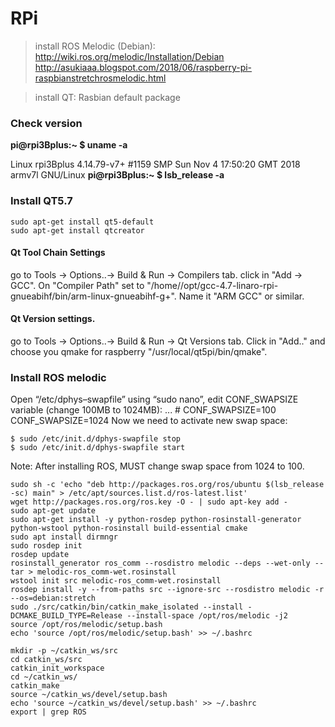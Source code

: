 # RPi
>install ROS Melodic (Debian): http://wiki.ros.org/melodic/Installation/Debian
    http://asukiaaa.blogspot.com/2018/06/raspberry-pi-raspbianstretchrosmelodic.html

>install QT: Rasbian default package

### Check version
**pi@rpi3Bplus:~ $ uname -a**

Linux rpi3Bplus 4.14.79-v7+ #1159 SMP Sun Nov 4 17:50:20 GMT 2018 armv7l GNU/Linux
**pi@rpi3Bplus:~ $ lsb_release -a**



### Install QT5.7
    sudo apt-get install qt5-default
    sudo apt-get install qtcreator
  
#### Qt Tool Chain Settings
  go to Tools -> Options..-> Build & Run -> Compilers tab. click in "Add -> GCC". 
  On "Compiler Path" set to "/home/<you>/opt/gcc-4.7-linaro-rpi-gnueabihf/bin/arm-linux-gnueabihf-g+". 
  Name it "ARM GCC" or similar. 

#### Qt Version settings.
  go to Tools -> Options..-> Build & Run -> Qt Versions tab. 
  Click in "Add.." and choose you qmake for raspberry "/usr/local/qt5pi/bin/qmake".


### Install ROS melodic
Open “/etc/dphys–swapfile” using “sudo nano”, edit CONF_SWAPSIZE variable (change 100MB to 1024MB):
    ...
    # CONF_SWAPSIZE=100
    CONF_SWAPSIZE=1024
Now we need to activate new swap space:

    $ sudo /etc/init.d/dphys-swapfile stop
    $ sudo /etc/init.d/dphys-swapfile start
Note: After installing ROS, MUST change swap space from 1024 to 100.
  
    sudo sh -c 'echo "deb http://packages.ros.org/ros/ubuntu $(lsb_release -sc) main" > /etc/apt/sources.list.d/ros-latest.list'
    wget http://packages.ros.org/ros.key -O - | sudo apt-key add -
    sudo apt-get update
    sudo apt-get install -y python-rosdep python-rosinstall-generator python-wstool python-rosinstall build-essential cmake
    sudo apt install dirmngr
    sudo rosdep init
    rosdep update
    rosinstall_generator ros_comm --rosdistro melodic --deps --wet-only --tar > melodic-ros_comm-wet.rosinstall
    wstool init src melodic-ros_comm-wet.rosinstall
    rosdep install -y --from-paths src --ignore-src --rosdistro melodic -r --os=debian:stretch
    sudo ./src/catkin/bin/catkin_make_isolated --install -DCMAKE_BUILD_TYPE=Release --install-space /opt/ros/melodic -j2
    source /opt/ros/melodic/setup.bash
    echo 'source /opt/ros/melodic/setup.bash' >> ~/.bashrc
    
    mkdir -p ~/catkin_ws/src
    cd catkin_ws/src
    catkin_init_workspace
    cd ~/catkin_ws/
    catkin_make
    source ~/catkin_ws/devel/setup.bash
    echo 'source ~/catkin_ws/devel/setup.bash' >> ~/.bashrc
    export | grep ROS

